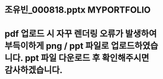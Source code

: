 # 조유빈_000818.pptx MYPORTFOLIO
# pdf 업로드 시 자꾸 렌더링 오류가 발생하여 부득이하게 png / ppt 파일로 업로드하였습니다. ppt 파일 다운로드 후 확인해주시면 감사하겠습니다.
